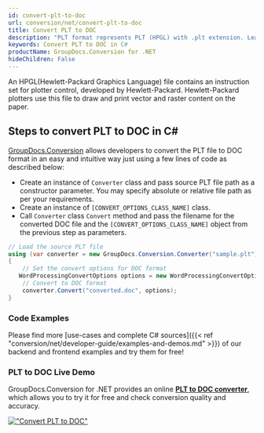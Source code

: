 ```yaml
---
id: convert-plt-to-doc
url: conversion/net/convert-plt-to-doc
title: Convert PLT to DOC
description: "PLT format represents PLT (HPGL) with .plt extension. Learn how to convert PLT to DOC file programmatically in C# language using GroupDocs.Conversion for .NET library."
keywords: Convert PLT to DOC in C#
productName: GroupDocs.Conversion for .NET
hideChildren: False
---
```


An HPGL(Hewlett-Packard Graphics Language) file contains an instruction set for plotter control, developed by Hewlett-Packard. Hewlett-Packard plotters use this file to draw and print vector and raster content on the paper.

## Steps to convert PLT to DOC in C#

[GroupDocs.Conversion](https://products.groupdocs.com/conversion/net) allows developers to convert the PLT file to DOC format in an easy and intuitive way just using a few lines of code as described below:

* Create an instance of `Converter` class and pass source PLT file path as a constructor parameter. You may specify absolute or relative file path as per your requirements. 
* Create an instance of `[CONVERT_OPTIONS_CLASS_NAME]` class.
* Call `Converter` class `Convert` method and pass the filename for the converted DOC file and the `[CONVERT_OPTIONS_CLASS_NAME]` object from the previous step as parameters.

```csharp
// Load the source PLT file
using (var converter = new GroupDocs.Conversion.Converter("sample.plt"))
{
    // Set the convert options for DOC format
   WordProcessingConvertOptions options = new WordProcessingConvertOptions { Format = GroupDocs.Conversion.FileTypes.WordProcessingFileType.Doc };
    // Convert to DOC format
    converter.Convert("converted.doc", options);
}
```

### Code Examples

Please find more [use-cases and complete C# sources]({{< ref "conversion/net/developer-guide/examples-and-demos.md" >}}) of our backend and frontend examples and try them for free!

### PLT to DOC Live Demo

GroupDocs.Conversion for .NET provides an online [**PLT to DOC converter**](https://products.groupdocs.app/conversion/plt-to-doc), which allows you to try it for free and check conversion quality and accuracy.

[!["Convert PLT to DOC"](conversion/net/images/convert-to-doc/convert-plt-to-doc.png)](https://products.groupdocs.app/conversion/plt-to-doc)